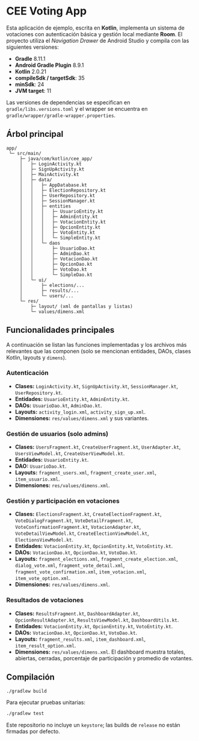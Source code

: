 # CEE Voting App

Esta aplicación de ejemplo, escrita en **Kotlin**, implementa un sistema de votaciones con autenticación básica y gestión local mediante **Room**. El proyecto utiliza el _Navigation Drawer_ de Android Studio y compila con las siguientes versiones:

- **Gradle** 8.11.1
- **Android Gradle Plugin** 8.9.1
- **Kotlin** 2.0.21
- **compileSdk / targetSdk**: 35
- **minSdk**: 24
- **JVM target**: 11

Las versiones de dependencias se especifican en `gradle/libs.versions.toml` y el wrapper se encuentra en `gradle/wrapper/gradle-wrapper.properties`.

## Árbol principal

```
app/
 └─ src/main/
     ├─ java/com/kotlin/cee_app/
     │   ├─ LoginActivity.kt
     │   ├─ SignUpActivity.kt
     │   ├─ MainActivity.kt
     │   ├─ data/
     │   │   ├─ AppDatabase.kt
     │   │   ├─ ElectionRepository.kt
     │   │   ├─ UserRepository.kt
     │   │   ├─ SessionManager.kt
     │   │   ├─ entities
     │   │   │   ├─ UsuarioEntity.kt
     │   │   │   ├─ AdminEntity.kt
     │   │   │   ├─ VotacionEntity.kt
     │   │   │   ├─ OpcionEntity.kt
     │   │   │   ├─ VotoEntity.kt
     │   │   │   └─ SimpleEntity.kt
     │   │   └─ daos
     │   │       ├─ UsuarioDao.kt
     │   │       ├─ AdminDao.kt
     │   │       ├─ VotacionDao.kt
     │   │       ├─ OpcionDao.kt
     │   │       ├─ VotoDao.kt
     │   │       └─ SimpleDao.kt
     │   └─ ui/
     │       ├─ elections/...
     │       ├─ results/...
     │       └─ users/...
     └─ res/
         ├─ layout/ (xml de pantallas y listas)
         └─ values/dimens.xml
```

## Funcionalidades principales

A continuación se listan las funciones implementadas y los archivos más relevantes que las componen (solo se mencionan entidades, DAOs, clases Kotlin, layouts y `dimens`).

### Autenticación

- **Clases:** `LoginActivity.kt`, `SignUpActivity.kt`, `SessionManager.kt`, `UserRepository.kt`.
- **Entidades:** `UsuarioEntity.kt`, `AdminEntity.kt`.
- **DAOs:** `UsuarioDao.kt`, `AdminDao.kt`.
- **Layouts:** `activity_login.xml`, `activity_sign_up.xml`.
- **Dimensiones:** `res/values/dimens.xml` y sus variantes.

### Gestión de usuarios (solo admins)

- **Clases:** `UsersFragment.kt`, `CreateUserFragment.kt`, `UserAdapter.kt`, `UsersViewModel.kt`, `CreateUserViewModel.kt`.
- **Entidades:** `UsuarioEntity.kt`.
- **DAO:** `UsuarioDao.kt`.
- **Layouts:** `fragment_users.xml`, `fragment_create_user.xml`, `item_usuario.xml`.
- **Dimensiones:** `res/values/dimens.xml`.

### Gestión y participación en votaciones

- **Clases:** `ElectionsFragment.kt`, `CreateElectionFragment.kt`, `VoteDialogFragment.kt`, `VoteDetailFragment.kt`, `VoteConfirmationFragment.kt`, `VotacionAdapter.kt`, `VoteDetailViewModel.kt`, `CreateElectionViewModel.kt`, `ElectionsViewModel.kt`.
- **Entidades:** `VotacionEntity.kt`, `OpcionEntity.kt`, `VotoEntity.kt`.
- **DAOs:** `VotacionDao.kt`, `OpcionDao.kt`, `VotoDao.kt`.
- **Layouts:** `fragment_elections.xml`, `fragment_create_election.xml`, `dialog_vote.xml`, `fragment_vote_detail.xml`, `fragment_vote_confirmation.xml`, `item_votacion.xml`, `item_vote_option.xml`.
- **Dimensiones:** `res/values/dimens.xml`.

### Resultados de votaciones

- **Clases:** `ResultsFragment.kt`, `DashboardAdapter.kt`, `OpcionResultAdapter.kt`, `ResultsViewModel.kt`, `DashboardUtils.kt`.
- **Entidades:** `VotacionEntity.kt`, `OpcionEntity.kt`, `VotoEntity.kt`.
- **DAOs:** `VotacionDao.kt`, `OpcionDao.kt`, `VotoDao.kt`.
- **Layouts:** `fragment_results.xml`, `item_dashboard.xml`, `item_result_option.xml`.
- **Dimensiones:** `res/values/dimens.xml`.
  El dashboard muestra totales, abiertas, cerradas, porcentaje de participación y promedio de votantes.

## Compilación

```bash
./gradlew build
```

Para ejecutar pruebas unitarias:

```bash
./gradlew test
```

Este repositorio no incluye un `keystore`; las builds de `release` no están firmadas por defecto.
